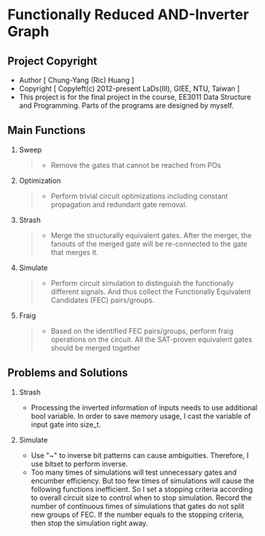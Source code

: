 # Functionally Reduced AND-Inverter Graph
  Project Copyright
  ------------

  - Author       [ Chung-Yang (Ric) Huang ]
  - Copyright    [ Copyleft(c) 2012-present LaDs(III), GIEE, NTU, Taiwan ]
  - This project is for the final project in the course, EE3011 Data Structure and Programming. Parts of the programs are designed by myself.
  
  Main Functions
  ----------

  1. Sweep  
     > - Remove the gates that cannot be reached from POs   
        
  2. Optimization   
     > - Perform trivial circuit optimizations including constant propagation and redundant gate removal.  

  3. Strash  
     > - Merge the structurally equivalent gates. After the merger, the fanouts of the merged gate will be re-connected to the gate that merges it.  
 
  4. Simulate  
     > - Perform circuit simulation to distinguish the functionally different signals. And thus collect the Functionally Equivalent Candidates (FEC) pairs/groups.
  
  5. Fraig  
     > - Based on the identified FEC pairs/groups, perform fraig operations on the circuit. All the SAT-proven equivalent gates should be merged together
  
  Problems and Solutions
  -----------------

  1. Strash
      - Processing the inverted information of inputs needs to use additional bool variable.
        In order to save memory usage, I cast the variable of input gate into size_t.
  
  2. Simulate  
     - Use "~" to inverse bit patterns can cause ambiguities. Therefore, I use bitset to perform inverse.  
     - Too many times of simulations will test unnecessary gates and encumber efficiency. But too few times of simulations will cause the following functions inefficient. So I set a stopping criteria according to overall circuit size to control when to stop simulation. Record the number of continuous times of simulations that gates do not split new groups of FEC. If the number equals to the stopping criteria, then stop the simulation right away.

